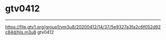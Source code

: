 # gtv0412
---
https://file.gtv1.org/group1/vm3u8/20200412/14/37/5e9327a3fa2c6f052d92c84d/hls.m3u8 gtv0412
